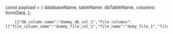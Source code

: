 const payload = { databaseName,
            tableName: dbTableName,
            columns: formData,
        };
        
        [{"db_column_name":"dummy_db_col_1","file_columns":[{"file_column_name":"dummy_file_col_1","file_name":"dumy_file_1","file_source":"bbg"}]}]
